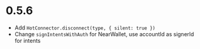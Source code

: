 # 0.5.6

- Add `HotConnector.disconnect(type, { silent: true })`
- Change `signIntentsWithAuth` for NearWallet, use accountId as signerId for intents
